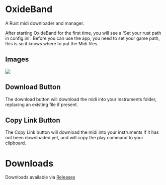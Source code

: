 # OxideBand
A Rust midi downloader and manager.


After starting OxideBand for the first time, you will see a 'Set your rust path in config.ini'. Before you can use the app, you need to set your game path, this is so it knows where to put the Midi files.

## Images
<img src="https://i.ibb.co/ZYCJBDg/image.png">

## Download Button
The download button will download the midi into your instruments folder, replacing an existing file if present.

## Copy Link Button
The Copy Link button will download the midi into your instruments if it has not been downloaded yet, and will copy the play command to your clipboard.

# Downloads
Downloads available via <a href="https://github.com/ShimmyMySherbet/OxideBand/releases">Releases</a>
